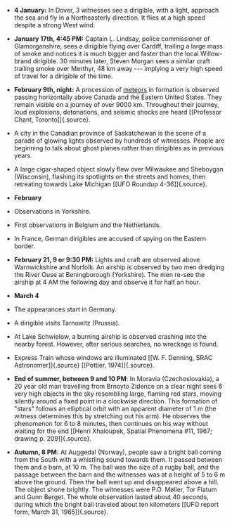 ﻿

-   **4 January:** In Dover, 3 witnesses see a dirigible, with a light, approach the sea and fly in a Northeasterly direction. It flies at a high speed despite a strong West wind.


-   **January 17th, 4:45 PM:** Captain L. Lindsay, police commissioner of Glamorganshire, sees a dirigible flying over Cardiff, trailing a large mass of smoke and notices it is much bigger and faster than the local Willow-brand dirigible. 30 minutes later, Steven Morgan sees a similar craft trailing smoke over Merthyr, 48 km away --- implying a very high speed of travel for a dirigible of the time.


- **February 9th, night:** A procession of [meteors](Meteore.html) in formation is observed passing horizontally above Canada and the Eastern United States. They remain visible on a journey of over 9000 km. Throughout their journey, loud explosions, detonations, and seismic shocks are heard [\[Professor Chant, Toronto\]]{.source}.


- A city in the Canadian province of Saskatchewan is the scene of a parade of glowing lights observed by hundreds of witnesses. People are beginning to talk about ghost planes rather than dirigibles as in previous years.


- A large cigar-shaped object slowly flew over Milwaukee and Sheboygan (Wisconsin), flashing its spotlights on the streets and homes, then retreating towards Lake Michigan [\[UFO Roundup 4-36\]]{.source}.

- **February**


- Observations in Yorkshire.


-   First observations in Belgium and the Netherlands.


-   In France, German dirigibles are accused of spying on the Eastern border.


-   **February 21, 9 or 9:30 PM:** Lights and craft are observed above Warnwickshire and Norfolk. An airship is observed by two men dredging the River Ouse at Beningborough (Yorkshire). The men re-see the airship at 4 AM the following day and observe it for half an hour.


- **March 4**


- The appearances start in Germany.


-   A dirigible visits Tarnowitz (Prussia).


- At Lake Schwielow, a burning airship is observed crashing into the nearby forest. However, after serious searches, no wreckage is found.


- Express Train whose windows are illuminated [\[W. F. Denning, SRAC Astronomer\]]{.source} [\[Pottier, 1974\]]{.source}.


-   **End of summer, between 9 and 10 PM**: In Moravia (Czechoslovakia), a 20 year old man travelling from Brnoyto Zidence on a clear night sees 6 very high objects in the sky resembling large, flaming red stars, moving silently around a fixed point in a clockwise direction. This formation of "stars" follows an elliptical orbit with an apparent diameter of 1 m (the witness determines this by stretching out his arm). He observes the phenomenon for 6 to 8 minutes, then continues on his way without waiting for the end [\[Henri Xhaloupek, Spatial Phenomena #11, 1967; drawing p. 209\]]{.source}.


-   **Autumn, 8 PM:** At Auggedal (Norway), people saw a bright ball
    coming from the South with a whistling sound towards them. It passed
    between them and a barn, at 10 m. The ball was the size of a rugby
    ball, and the passage between the barn and the witnesses was at a
    height of 5 to 6 m above the ground. Then the ball went up and
    disappeared above a hill. The object shone brightly. The witnesses
    were P.O. Møller, Tor Flatum and Gunn Berget. The whole observation
    lasted about 40 seconds, during which the bright ball traveled
    about ten kilometers [\[UFO report form, March 31, 1965\]]{.source}.
